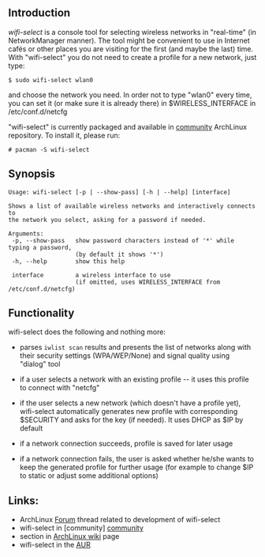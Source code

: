 ## Introduction

*wifi-select* is a console tool for selecting wireless networks in "real-time"
(in NetworkManager manner). The tool might be convenient to use in Internet
cafés or other places you are visiting for the first (and maybe the last) time.
With "wifi-select" you do not need to create a profile for a new network, just
type:

    $ sudo wifi-select wlan0

and choose the network you need. In order not to type "wlan0" every time, you
can set it (or make sure it is already there) in $WIRELESS_INTERFACE in
/etc/conf.d/netcfg

"wifi-select" is currently packaged and available in [community] ArchLinux
repository. To install it, please run:

    # pacman -S wifi-select

## Synopsis

    Usage: wifi-select [-p | --show-pass] [-h | --help] [interface]

    Shows a list of available wireless networks and interactively connects to
    the network you select, asking for a password if needed.

    Arguments:
     -p, --show-pass   show password characters instead of '*' while typing a password,
                       (by default it shows '*')
     -h, --help        show this help

     interface         a wireless interface to use
                       (if omitted, uses WIRELESS_INTERFACE from /etc/conf.d/netcfg)

## Functionality
    
wifi-select does the following and nothing more:

* parses `iwlist scan` results and presents the list of networks along with their
  security settings (WPA/WEP/None) and signal quality using "dialog" tool

* if a user selects a network with an existing profile -- it uses this profile to
  connect with "netcfg"

* if the user selects a new network (which doesn't have a profile yet),
  wifi-select automatically generates new profile with corresponding $SECURITY
  and asks for the key (if needed). It uses DHCP as $IP by default

* if a network connection succeeds, profile is saved for later usage

* if a network connection fails, the user is asked whether he/she wants to keep the
  generated profile for further usage (for example to change $IP to static or
  adjust some additional options)

## Links:

* ArchLinux [Forum][] thread related to development of wifi-select
* wifi-select in \[community\] [community][]
* section in [ArchLinux wiki][wiki] page
* wifi-select in the [AUR][]

[forum]:     https://bbs.archlinux.org/viewtopic.php?id=63973
[community]: http://www.archlinux.org/packages/community/any/wifi-select/
[wiki]:      https://wiki.archlinux.org/index.php/Netcfg#wifi-select
[aur]:       http://aur.archlinux.org/packages.php?ID=23471
